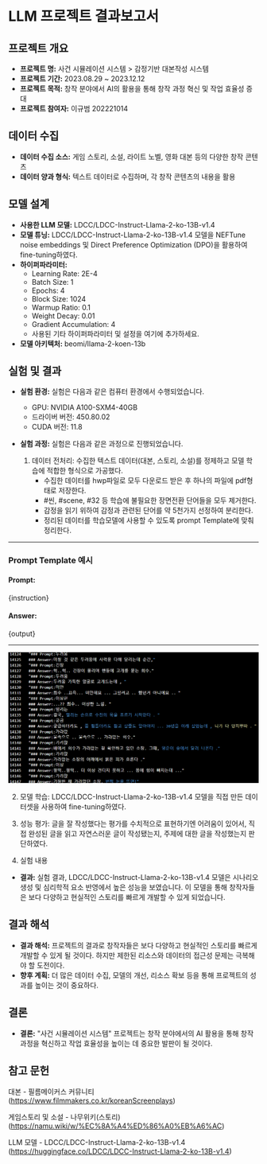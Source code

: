 # LLM 프로젝트 결과보고서

## 프로젝트 개요

- **프로젝트 명:** 사건 시뮬레이션 시스템 > 감정기반 대본작성 시스템
- **프로젝트 기간:** 2023.08.29 ~ 2023.12.12
- **프로젝트 목적:** 창작 분야에서 AI의 활용을 통해 창작 과정 혁신 및 작업 효율성 증대
- **프로젝트 참여자:** 이규범 202221014

## 데이터 수집

- **데이터 수집 소스:** 게임 스토리, 소설, 라이트 노벨, 영화 대본 등의 다양한 창작 콘텐츠
- **데이터 양과 형식:** 텍스트 데이터로 수집하며, 각 창작 콘텐츠의 내용을 활용

## 모델 설계

- **사용한 LLM 모델:** LDCC/LDCC-Instruct-Llama-2-ko-13B-v1.4
- **모델 튜닝:** LDCC/LDCC-Instruct-Llama-2-ko-13B-v1.4 모델을 NEFTune noise embeddings 및 Direct Preference Optimization (DPO)을 활용하여 fine-tuning하였다.
- **하이퍼파라미터:** 
  - Learning Rate: 2E-4
  - Batch Size: 1
  - Epochs: 4
  - Block Size: 1024
  - Warmup Ratio: 0.1
  - Weight Decay: 0.01
  - Gradient Accumulation: 4
  - 사용된 기타 하이퍼파라미터 및 설정을 여기에 추가하세요.
- **모델 아키텍처:** beomi/llama-2-koen-13b

## 실험 및 결과

- **실험 환경:** 실험은 다음과 같은 컴퓨터 환경에서 수행되었습니다.
  - GPU: NVIDIA A100-SXM4-40GB
  - 드라이버 버전: 450.80.02
  - CUDA 버전: 11.8

- **실험 과정:** 실험은 다음과 같은 과정으로 진행되었습니다.
  1. 데이터 전처리: 수집한 텍스트 데이터(대본, 스토리, 소설)를 정제하고 모델 학습에 적합한 형식으로 가공했다.
     - 수집한 데이터를 hwp파일로 모두 다운로드 받은 후 하나의 파일에 pdf형태로 저장한다.
     - #씬, #scene, #32 등 학습에 불필요한 장면전환 단어들을 모두 제거한다.
     - 감정을 읽기 위하여 감정과 관련된 단어를 약 5천가지 선정하여 분리한다.
     - 정리된 데이터를 학습모델에 사용할 수 있도록 prompt Template에 맞춰 정리한다.

---

### Prompt Template 예시
  #### Prompt:
  {instruction}

  #### Answer:
  {output}

---

![traindataset](train_csv.png)

  2. 모델 학습: LDCC/LDCC-Instruct-Llama-2-ko-13B-v1.4 모델을 직접 만든 데이터셋을 사용하여 fine-tuning하였다.

  3. 성능 평가: 글을 잘 작성했다는 평가를 수치적으로 표현하기엔 어려움이 있어서, 직접 완성된 글을 읽고 자연스러운 글이 작성됐는지, 주제에 대한 글을 작성했는지 판단하였다.
  
  4. 실험 내용
     
     

- **결과:** 실험 결과, LDCC/LDCC-Instruct-Llama-2-ko-13B-v1.4 모델은 시나리오 생성 및 심리학적 요소 반영에서 높은 성능을 보였습니다. 이 모델을 통해 창작자들은 보다 다양하고 현실적인 스토리를 빠르게 개발할 수 있게 되었습니다.


## 결과 해석

- **결과 해석:** 프로젝트의 결과로 창작자들은 보다 다양하고 현실적인 스토리를 빠르게 개발할 수 있게 될 것이다. 하지만 제한된 리소스와 데이터의 접근성 문제는 극복해야 할 도전이다.
- **향후 계획:** 더 많은 데이터 수집, 모델의 개선, 리소스 확보 등을 통해 프로젝트의 성과를 높이는 것이 중요하다.

## 결론

- **결론:** "사건 시뮬레이션 시스템" 프로젝트는 창작 분야에서의 AI 활용을 통해 창작 과정을 혁신하고 작업 효율성을 높이는 데 중요한 발판이 될 것이다.

## 참고 문헌

대본 - 필름메이커스 커뮤니티 (https://www.filmmakers.co.kr/koreanScreenplays)

게임스토리 및 소설 - 나무위키(스토리) (https://namu.wiki/w/%EC%8A%A4%ED%86%A0%EB%A6%AC)

LLM 모델 - LDCC/LDCC-Instruct-Llama-2-ko-13B-v1.4 (https://huggingface.co/LDCC/LDCC-Instruct-Llama-2-ko-13B-v1.4)
